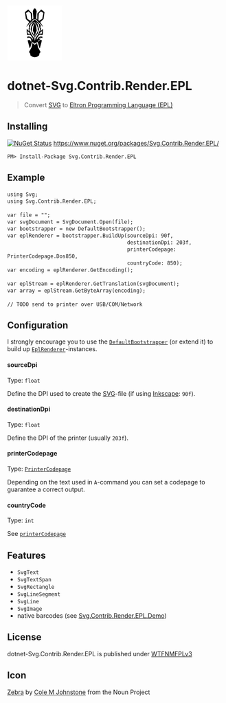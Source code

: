 ![Icon](assets/icon.png)

# dotnet-Svg.Contrib.Render.EPL
> Convert [SVG](https://en.wikipedia.org/wiki/Scalable_Vector_Graphics) to [Eltron Programming Language (EPL)](https://en.wikipedia.org/wiki/Eltron_Programming_Language)

## Installing

[![NuGet Status](http://img.shields.io/nuget/v/Svg.Contrib.Render.EPL.svg?style=flat)](https://www.nuget.org/packages/Svg.Contrib.Render.EPL/) https://www.nuget.org/packages/Svg.Contrib.Render.EPL/

    PM> Install-Package Svg.Contrib.Render.EPL

## Example

```
using Svg;
using Svg.Contrib.Render.EPL;

var file = "";
var svgDocument = SvgDocument.Open(file);
var bootstrapper = new DefaultBootstrapper();
var eplRenderer = bootstrapper.BuildUp(sourceDpi: 90f,
                                       destinationDpi: 203f,
                                       printerCodepage: PrinterCodepage.Dos850,
                                       countryCode: 850);
var encoding = eplRenderer.GetEncoding();

var eplStream = eplRenderer.GetTranslation(svgDocument);
var array = eplStream.GetByteArray(encoding);

// TODO send to printer over USB/COM/Network
```

## Configuration

I strongly encourage you to use the [`DefaultBootstrapper`](DefaultBootstrapper.cs) (or extend it) to build up [`EplRenderer`](EplRenderer.cs)-instances.

#### sourceDpi
Type: `float`

Define the DPI used to create the [SVG](https://en.wikipedia.org/wiki/Scalable_Vector_Graphics)-file (if using [Inkscape](https://inkscape.org): `90f`).

#### destinationDpi
Type: `float`

Define the DPI of the printer (usually `203f`).

#### printerCodepage
Type: [`PrinterCodepage`](Enums.cs#L6)

Depending on the text used in `A`-command you can set a codepage to guarantee a correct output.

#### countryCode
Type: `int`

See [`printerCodepage`](#printercodepage)

## Features

- `SvgText`
- `SvgTextSpan`
- `SvgRectangle`
- `SvgLineSegment`
- `SvgLine`
- `SvgImage`
- native barcodes (see [Svg.Contrib.Render.EPL.Demo](../Svg.Contrib.Render.EPL.Demo))

## License

dotnet-Svg.Contrib.Render.EPL is published under [WTFNMFPLv3](https://github.com/dittodhole/WTFNMFPLv3)

## Icon

[Zebra](https://thenounproject.com/term/zebra/201040/) by [Cole M Johnstone](https://thenounproject.com/colemjohnstone) from the Noun Project

